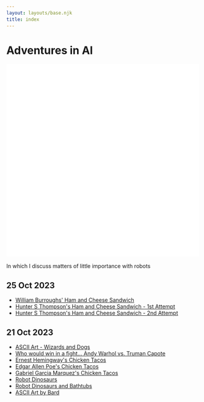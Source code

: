 ```yaml
---
layout: layouts/base.njk
title: index
---
```


# Adventures in AI

<img src="img/logo.png" class="logo" alt="Adventures in AI Logo" />

In which I discuss matters of little importance with robots

## 25 Oct 2023

- [William Burroughs' Ham and Cheese Sandwich](ham-and-cheese-burroughs/)
- [Hunter S Thompson's Ham and Cheese Sandwich - 1st Attempt](ham-and-cheese-thompson-1/)
- [Hunter S Thompson's Ham and Cheese Sandwich - 2nd Attempt](ham-and-cheese-thompson-2/)

## 21 Oct 2023

- [ASCII Art - Wizards and Dogs](ascii-wizards-and-dogs/)
- [Who would win in a fight... Andy Warhol vs. Truman Capote](warhol-vs-capote/)
- [Ernest Hemingway's Chicken Tacos](chicken-tacos-hemingway/)
- [Edgar Allen Poe's Chicken Tacos](chicken-tacos-poe/)
- [Gabriel Garcia Marquez's Chicken Tacos](chicken-tacos-marquez/)
- [Robot Dinosaurs](robot-dinosaurs/)
- [Robot Dinosaurs and Bathtubs](robot-dinosaurs-bathtubs/)
- [ASCII Art by Bard](ascii-art-by-bard/)

